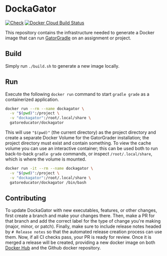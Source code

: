 # DockaGator

[![Check](https://github.com/GatorEducator/dockagator/workflows/Check/badge.svg)](https://github.com/GatorEducator/dockagator/actions?query=workflow%3ACheck)
[![Docker Cloud Build Status](https://img.shields.io/docker/cloud/build/gatoreducator/dockagator.svg?style=popout)](https://hub.docker.com/r/gatoreducator/dockagator)

This repository contains the infrastructure needed to generate a Docker image
that can run [GatorGradle](https://github.com/GatorEducator/gatorgradle) on an
assignment or project.

## Build

Simply run `./build.sh` to generate a new image locally.

## Run

Execute the following `docker run` command to start `gradle grade` as a
containerized application.

```bash
docker run --rm --name dockagator \
  -v "$(pwd)":/project \
  -v "dockagator":/root/.local/share \
  gatoreducator/dockagator
```

This will use `"$(pwd)"` (the current directory) as the project directory and
create a separate Docker Volume for the GatorGrader installation; the project
directory must exist and contain something. To view the cache volume you can use
an interactive container; this can be used both to run back-to-back `gradle grade`
commands, or inspect `/root/.local/share`, which is where the volume is mounted.

```bash
docker run -it --rm --name dockagator \
  -v "$(pwd)":/project \
  -v "dockagator":/root/.local/share \
  gatoreducator/dockagator /bin/bash
```

## Contributing

To update DockaGator with new executables, features, or other changes, first
create a branch and make your changes there. Then, make a PR for that branch
and add the correct label for the type of change you're making (major, minor,
or patch). Finally, make sure to include release notes headed by `# Release notes`
so that the automated release creation process can use them. Now, if all CI
checks pass, your PR is ready for review. Once it is merged a release will
be created, providing a new docker image on both [Docker Hub](https://hub.docker.com/r/gatoreducator/dockagator)
and the Github docker repository.
